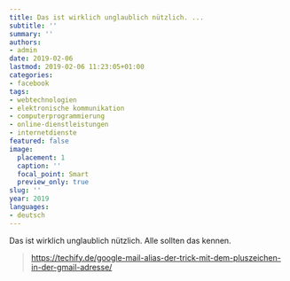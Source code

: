 ```yaml
---
title: Das ist wirklich unglaublich nützlich. ...
subtitle: ''
summary: ''
authors:
- admin
date: 2019-02-06
lastmod: 2019-02-06 11:23:05+01:00
categories:
- facebook
tags:
- webtechnologien
- elektronische kommunikation
- computerprogrammierung
- online-dienstleistungen
- internetdienste
featured: false
image:
  placement: 1
  caption: ''
  focal_point: Smart
  preview_only: true
slug: ''
year: 2019
languages:
- deutsch
---
```


Das ist wirklich unglaublich nützlich. Alle sollten das kennen.
> https://techify.de/google-mail-alias-der-trick-mit-dem-pluszeichen-in-der-gmail-adresse/